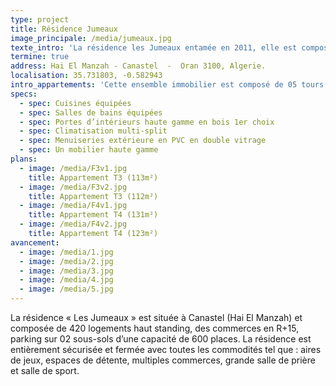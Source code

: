 ```yaml
---
type: project
title: Résidence Jumeaux
image_principale: /media/jumeaux.jpg
texte_intro: 'La résidence les Jumeaux entamée en 2011, elle est composée de 75 logements distribués sur 12 étages.'
termine: true
address: Hai El Manzah - Canastel  -  Oran 3100, Algerie.
localisation: 35.731803, -0.582943
intro_appartements: 'Cette ensemble immobilier est composé de 05 tours en R+15 dont 05 blocs en R+10 avec des logements de types T3 et T4 bénéficiant d’une double exposition (deux façades) dotés de:'
specs:
  - spec: Cuisines équipées
  - spec: Salles de bains équipées
  - spec: Portes d’intérieurs haute gamme en bois 1er choix
  - spec: Climatisation multi-split
  - spec: Menuiseries extérieure en PVC en double vitrage
  - spec: Un mobilier haute gamme
plans:
  - image: /media/F3v1.jpg
    title: Appartement T3 (113m²)
  - image: /media/F3v2.jpg
    title: Appartement T3 (112m²)
  - image: /media/F4v1.jpg
    title: Appartement T4 (131m²)
  - image: /media/F4v2.jpg
    title: Appartement T4 (123m²)
avancement:
  - image: /media/1.jpg
  - image: /media/2.jpg
  - image: /media/3.jpg
  - image: /media/4.jpg
  - image: /media/5.jpg
---
```

La résidence « Les Jumeaux » est située à Canastel (Hai El Manzah) et composée de 420 logements haut standing, des commerces en R+15, parking sur 02 sous-sols d’une capacité de 600 places.
La résidence est entièrement sécurisée et fermée avec toutes les commodités tel que : aires de jeux, espaces de détente, multiples commerces, grande salle de prière et salle de sport.

